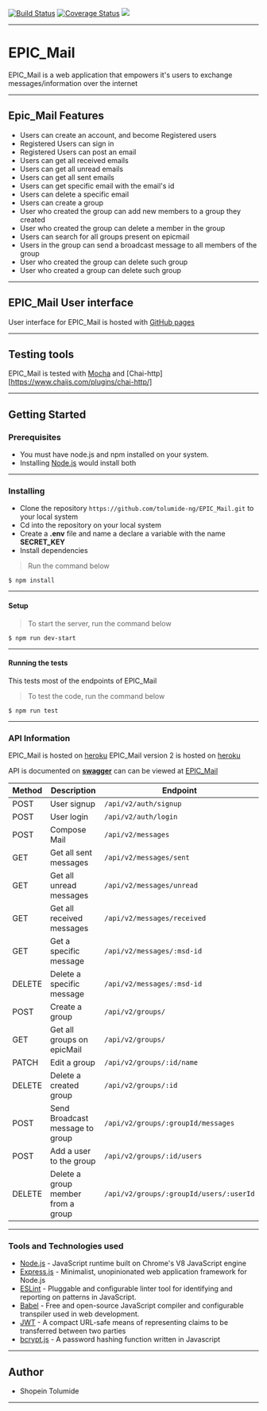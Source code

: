 [![Build Status](https://travis-ci.com/tolumide-ng/EPIC_Mail.svg?branch=develop)](https://travis-ci.com/tolumide-ng/EPIC_Mail)  [![Coverage Status](https://coveralls.io/repos/github/tolumide-ng/EPIC_Mail/badge.svg?branch=develop)](https://coveralls.io/github/tolumide-ng/EPIC_Mail?branch=develop)     <a href="https://codeclimate.com/github/tolumide-ng/EPIC_Mail/maintainability"><img src="https://api.codeclimate.com/v1/badges/e97160d76d39b0cef6a3/maintainability" /></a>

***

# EPIC_Mail
EPIC_Mail is a web application that empowers it's users to exchange messages/information over the internet

***

## Epic_Mail Features
- Users can create an account, and become Registered users
- Registered Users can sign in
- Registered Users can post an email 
- Users can get all received emails
- Users can get all unread emails
- Users can get all sent emails
- Users can get specific email with the email's id
- Users can delete a specific email
- Users can create a group
- User who created the group can add new members to a group they created 
- User who created the group can delete a member in the group
- Users can search for all groups present on epicmail
- Users in the group can send a broadcast message to all members of the group
- User who created the group can delete such group
- User who created a group can delete such group


***

## EPIC_Mail User interface
User interface for EPIC_Mail is hosted with [GitHub pages](https://tolumide-ng.github.io/EPIC_Mail/UI/index.html)

***

## Testing tools
EPIC_Mail is tested with [Mocha](https://mochajs.org/) and [Chai-http][https://www.chaijs.com/plugins/chai-http/]

***

## Getting Started

### Prerequisites
- You must have node.js and npm installed on your system.
- Installing [Node.js](https://nodejs.org/en/) would install both

***

### Installing 

- Clone the repository ````https://github.com/tolumide-ng/EPIC_Mail.git```` to your local system
- Cd into the repository on your local system
- Create a **.env** file and name a declare a variable with the name **SECRET_KEY**
- Install dependencies
> Run the command below
````
$ npm install
````
***

#### Setup

> To start the server, run the command below
````
$ npm run dev-start
````
***

#### Running the tests
This tests most of the endpoints of EPIC_Mail

> To test the code, run the command below
````
$ npm run test
````
***

### API Information 
EPIC_Mail is hosted on [heroku](https://epic--mail.herokuapp.com/)
EPIC_Mail version 2 is hosted on [heroku](https://the-epicmail.herokuapp.com)

API is documented on **[swagger](https://inspector.swagger.io/)** can can be viewed at [EPIC_Mail](https://app.swaggerhub.com/apis/tolumide-ng/EPIC_Mail/1)

| Method    |Description                          | Endpoint                                |
| --------  |-------------------------------------| ----------------------------------------| 
| POST      | User signup                         | `/api/v2/auth/signup`                   |
| POST      | User login                          | `/api/v2/auth/login`                    |
| POST      | Compose Mail                        | `/api/v2/messages`                      |
| GET       | Get all sent messages               | `/api/v2/messages/sent`                 |
| GET       | Get all unread messages             | `/api/v2/messages/unread`               |
| GET       | Get all received messages           | `/api/v2/messages/received`             |
| GET       | Get a specific message              | `/api/v2/messages/:msd-id`              |
| DELETE    | Delete a specific message           | `/api/v2/messages/:msd-id`              |
| POST      | Create a group                      | `/api/v2/groups/`                       |
| GET       | Get all groups on epicMail          | `/api/v2/groups/`                       |
| PATCH     | Edit a group                        | `/api/v2/groups/:id/name`               |
| DELETE    | Delete a created group              | `/api/v2/groups/:id`                    |
| POST      | Send Broadcast message to group     | `/api/v2/groups/:groupId/messages`      |
| POST      | Add a user to the group             | `/api/v2/groups/:id/users`              |
| DELETE    | Delete a group member from a group  | `/api/v2/groups/:groupId/users/:userId` |





***

### Tools and Technologies used
- [Node.js](https://nodejs.org/en/) - JavaScript runtime built on Chrome's V8 JavaScript engine
- [Express.js](https://expressjs.com/) - Minimalist, unopinionated web application framework for Node.js
- [ESLint](https://eslint.org/) - Pluggable and configurable linter tool for identifying and reporting on patterns in JavaScript.
- [Babel](https://babeljs.io/) - Free and open-source JavaScript compiler and configurable transpiler used in web development.
- [JWT](https://jwt.io/) - A compact URL-safe means of representing claims to be transferred between two parties
- [bcrypt.js](https://www.npmjs.com/package/bcryptjs) - A password hashing function written in Javascript
*** 

## Author
- Shopein Tolumide

---